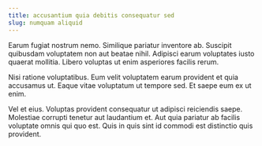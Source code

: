 ```yaml
---
title: accusantium quia debitis consequatur sed
slug: numquam aliquid
---
```


Earum fugiat nostrum nemo. Similique pariatur inventore ab. Suscipit quibusdam voluptatem non aut beatae nihil. Adipisci earum voluptates iusto quaerat mollitia. Libero voluptas ut enim asperiores facilis rerum.

Nisi ratione voluptatibus. Eum velit voluptatem earum provident et quia accusamus ut. Eaque vitae voluptatum ut tempore sed. Et saepe eum ex ut enim.

Vel et eius. Voluptas provident consequatur ut adipisci reiciendis saepe. Molestiae corrupti tenetur aut laudantium et. Aut quia pariatur ab facilis voluptate omnis qui quo est. Quis in quis sint id commodi est distinctio quis provident.
